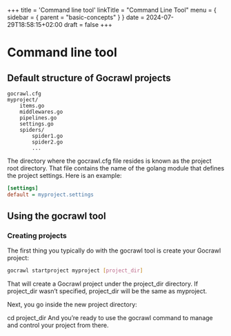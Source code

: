 +++
title = 'Command line tool'
linkTitle = "Command Line Tool"
menu = { sidebar = { parent = "basic-concepts" } }
date = 2024-07-29T18:58:15+02:00
draft = false
+++

# Command line tool

## Default structure of Gocrawl projects

```
gocrawl.cfg
myproject/
    items.go
    middlewares.go
    pipelines.go
    settings.go
    spiders/
        spider1.go
        spider2.go
        ...
```
The directory where the gocrawl.cfg file resides is known as the project root directory. That file contains the name of the golang module that defines the project settings. Here is an example:

```ini
[settings]
default = myproject.settings
```

## Using the gocrawl tool

### Creating projects

The first thing you typically do with the gocrawl tool is create your Gocrawl project:

```bash
gocrawl startproject myproject [project_dir]
```
That will create a Gocrawl project under the project_dir directory. If project_dir wasn’t specified, project_dir will be the same as myproject.

Next, you go inside the new project directory:

cd project_dir
And you’re ready to use the gocrawl command to manage and control your project from there.